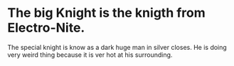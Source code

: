 # The big Knight is the knigth from Electro-Nite.


The special knight is know as a dark huge man in silver closes.
He is doing very weird thing because it is ver hot at his surrounding.

